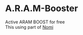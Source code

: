 # A.R.A.M-Booster
Active ARAM BOOST for free
<br>
This using part of <a href="https://github.com/nomi-san">Nomi</a>

